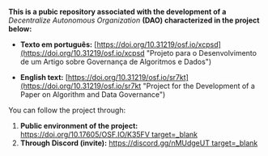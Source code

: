 **This is a pubic repository associated with the development of a** *Decentralize Autonomous Organization* **(DAO) characterized in the project below:** 

- **Texto em português:** [https://doi.org/10.31219/osf.io/xcpsd](https://doi.org/10.31219/osf.io/xcpsd "Projeto para o Desenvolvimento de um Artigo sobre Governança de Algoritmos e Dados")

- **English text:** [https://doi.org/10.31219/osf.io/sr7kt](https://doi.org/10.31219/osf.io/sr7kt "Project for the Development of a Paper on Algorithm and Data Governance")

You can follow the project through:

1. **Public environment of the project:** [https://doi.org/10.17605/OSF.IO/K35FV target=_blank](https://doi.org/10.17605/OSF.IO/K35FV)
2. **Through Discord (invite):** [https://discord.gg/nMUdgeUT target=_blank](https://discord.gg/nMUdgeUT)
